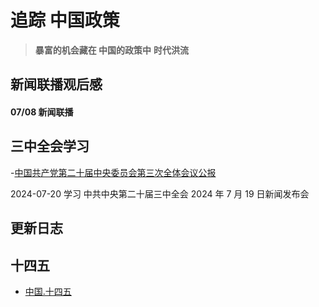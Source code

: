 # 追踪 中国政策

> **暴富的机会藏在 中国的政策中** **时代洪流**

## 新闻联播观后感

#### 07/08 新闻联播

## 三中全会学习

-[中国共产党第二十届中央委员会第三次全体会议公报](https://www.gov.cn/yaowen/liebiao/202407/content_6963409.htm)

2024-07-20 学习 中共中央第二十届三中全会 2024 年 7 月 19 日新闻发布会

## 更新日志

## 十四五

- [中国.十四五](docs/china's-14th-five-year-plan.md)
